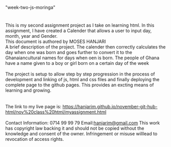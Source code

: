 "week-two-js-moringa"
#
This is my second assignment project as I take on learning html.
In this assignment, I have created a Calender that allows a user to input day, month, year and Gender. <br>
This document is authored by MOSES HANJARI
<br>
A brief description of the project. 
The calender then correctly calculates the day when one was born and goes further to convert it to the Ghanaiancultural names for days when oen is born. The people of Ghana have a name given to a boy or girl born on a certain day of the week<br>
<br>
The project is setup to allow step by step progression in the process of development and linking of js, html and css files and finally deploying the complete page to the github pages. This provides an excting means of learning and growing. <br>
<br><br>
The link to my live page is: https://hanjarim.github.io/november-git-hub-html/nov%20class%20html/myassignment.html
<br> <br>
Contact Information: 0714 99 99 79 Email:hanjarim@gmail.com
This work has copyright law backing it and should not be copied without the knowledge and consent of the owner. Infringement or misuse willlead to revocation of access rights.
<br>
